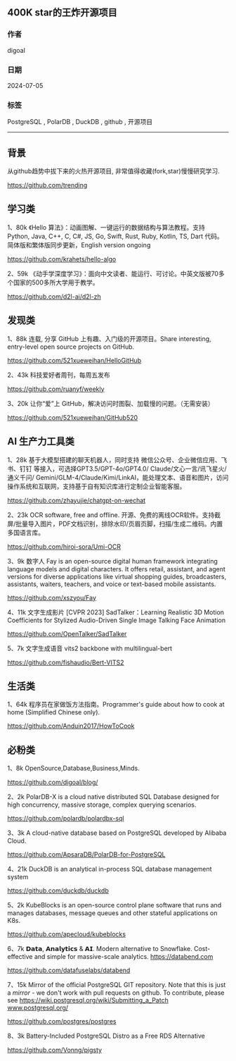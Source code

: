 ## 400K star的王炸开源项目  
                                          
### 作者                                          
digoal                                          
                                          
### 日期                                          
2024-07-05                                   
                                          
### 标签                                          
PostgreSQL , PolarDB , DuckDB , github , 开源项目     
                                          
----                                          
                                          
## 背景    
从github趋势中拔下来的火热开源项目, 非常值得收藏(fork,star)慢慢研究学习.  
  
https://github.com/trending  
  
  
## 学习类  
  
1、80k 《Hello 算法》：动画图解、一键运行的数据结构与算法教程。支持 Python, Java, C++, C, C#, JS, Go, Swift, Rust, Ruby, Kotlin, TS, Dart 代码。简体版和繁体版同步更新，English version ongoing  
  
https://github.com/krahets/hello-algo  
  
  
2、59k 《动手学深度学习》：面向中文读者、能运行、可讨论。中英文版被70多个国家的500多所大学用于教学。  
  
https://github.com/d2l-ai/d2l-zh  
  
  
## 发现类  
  
1、88k 连载, 分享 GitHub 上有趣、入门级的开源项目。Share interesting, entry-level open source projects on GitHub.  
  
https://github.com/521xueweihan/HelloGitHub  
  
  
2、43k 科技爱好者周刊，每周五发布  
  
https://github.com/ruanyf/weekly  
  
  
3、20k 让你“爱”上 GitHub，解决访问时图裂、加载慢的问题。（无需安装）  
  
https://github.com/521xueweihan/GitHub520  
  
  
## AI 生产力工具类  
  
1、28k 基于大模型搭建的聊天机器人，同时支持 微信公众号、企业微信应用、飞书、钉钉 等接入，可选择GPT3.5/GPT-4o/GPT4.0/ Claude/文心一言/讯飞星火/通义千问/ Gemini/GLM-4/Claude/Kimi/LinkAI，能处理文本、语音和图片，访问操作系统和互联网，支持基于自有知识库进行定制企业智能客服。  
  
https://github.com/zhayujie/chatgpt-on-wechat  
  
  
2、23k OCR software, free and offline. 开源、免费的离线OCR软件。支持截屏/批量导入图片，PDF文档识别，排除水印/页眉页脚，扫描/生成二维码。内置多国语言库。  
  
https://github.com/hiroi-sora/Umi-OCR  
  
  
3、9k 数字人 Fay is an open-source digital human framework integrating language models and digital characters. It offers retail, assistant, and agent versions for diverse applications like virtual shopping guides, broadcasters, assistants, waiters, teachers, and voice or text-based mobile assistants.  
  
https://github.com/xszyou/Fay  
  
  
4、11k 文字生成影片 [CVPR 2023] SadTalker：Learning Realistic 3D Motion Coefficients for Stylized Audio-Driven Single Image Talking Face Animation  
  
https://github.com/OpenTalker/SadTalker  
  
  
5、7k 文字生成语音 vits2 backbone with multilingual-bert  
  
https://github.com/fishaudio/Bert-VITS2  
  
  
  
## 生活类   
  
1、64k 程序员在家做饭方法指南。Programmer's guide about how to cook at home (Simplified Chinese only).  
  
https://github.com/Anduin2017/HowToCook  
  
  
## 必粉类  
  
1、8k OpenSource,Database,Business,Minds.     
  
https://github.com/digoal/blog/  
  
2、2k PolarDB-X is a cloud native distributed SQL Database designed for high concurrency, massive storage, complex querying scenarios.     
  
https://github.com/polardb/polardbx-sql   
   
   
3、3k A cloud-native database based on PostgreSQL developed by Alibaba Cloud.  
  
https://github.com/ApsaraDB/PolarDB-for-PostgreSQL    
    
4、21k DuckDB is an analytical in-process SQL database management system   
  
  
https://github.com/duckdb/duckdb  
     
5、2k KubeBlocks is an open-source control plane software that runs and manages databases, message queues and other stateful applications on K8s.  
  
https://github.com/apecloud/kubeblocks  
   
6、7k 𝗗𝗮𝘁𝗮, 𝗔𝗻𝗮𝗹𝘆𝘁𝗶𝗰𝘀 & 𝗔𝗜. Modern alternative to Snowflake. Cost-effective and simple for massive-scale analytics. https://databend.com   
   
https://github.com/datafuselabs/databend   
   
7、15k Mirror of the official PostgreSQL GIT repository. Note that this is just a *mirror* - we don't work with pull requests on github. To contribute, please see https://wiki.postgresql.org/wiki/Submitting_a_Patch   www.postgresql.org/    
    
https://github.com/postgres/postgres   
   
8、3k Battery-Included PostgreSQL Distro as a Free RDS Alternative   
   
https://github.com/Vonng/pigsty   
   
   
